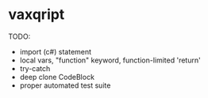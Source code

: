 # vaxqript

TODO:

* import (c#) statement
* local vars, "function" keyword, function-limited 'return'
* try-catch
* deep clone CodeBlock
* proper automated test suite
